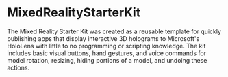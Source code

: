 # MixedRealityStarterKit
The Mixed Reality Starter Kit was created as a reusable template for quickly publishing apps that display interactive 3D holograms to Microsoft's HoloLens with little to no programming or scripting knowledge. The kit includes basic visual buttons, hand gestures, and voice commands for model rotation, resizing, hiding portions of a model, and undoing these actions.
